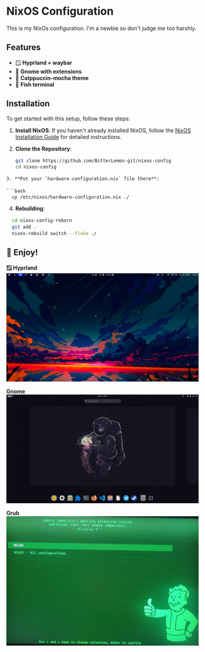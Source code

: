 # NixOS Configuration 

This is my NixOs configuration. I'm a newbie so don't judge me too harshly.

## Features

- 🪟 **Hyprland + waybar**
- 🗿 **Gnome with extensions**
- 🎨 **Catppuccin-mocha theme**
- 🌟 **Fish terminal**

## Installation

To get started with this setup, follow these steps:

1. **Install NixOS**: If you haven't already installed NixOS, follow the [NixOS Installation Guide](https://nixos.org/manual/nixos/stable/#sec-installation) for detailed instructions.

2. **Clone the Repository**:

	```bash
    git clone https://github.com/BitterLemon-git/nixos-config
    cd nixos-config
  ```
3. **Put your `hardware-configuration.nix` file there**:

  ```bash
    cp /etc/nixos/hardware-configuration.nix ./
  ```
4. **Rebuilding**:

  ```bash
    cd nixos-config-reborn
    git add .
    nixos-rebuild switch --flake ./
  ```
## 🥳 Enjoy!

**🪟 Hyprland**
![screenshot](./screenshots/Hyprland.png)

**Gnome**
![screenshot](./screenshots/Gnome.png)

**Grub**
![screenshot](./screenshots/Grub.jpg)